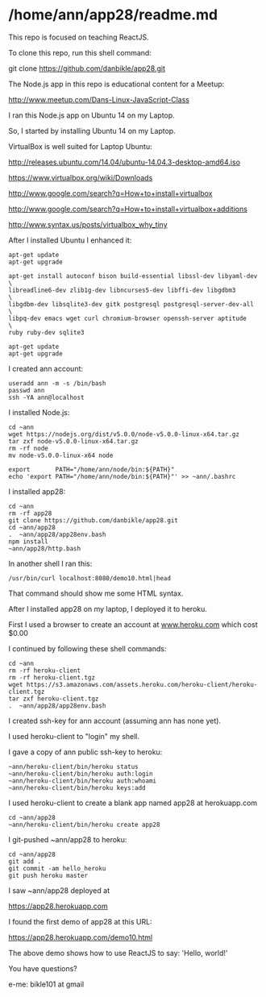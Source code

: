 /home/ann/app28/readme.md
=========================

This repo is focused on teaching ReactJS.

To clone this repo, run this shell command:

git clone https://github.com/danbikle/app28.git

The Node.js app in this repo is educational content for a Meetup:

http://www.meetup.com/Dans-Linux-JavaScript-Class

I ran this Node.js app on Ubuntu 14 on my Laptop.

So,
I started by installing Ubuntu 14 on my Laptop.

VirtualBox is well suited for Laptop Ubuntu:

http://releases.ubuntu.com/14.04/ubuntu-14.04.3-desktop-amd64.iso

https://www.virtualbox.org/wiki/Downloads

http://www.google.com/search?q=How+to+install+virtualbox    

http://www.google.com/search?q=How+to+install+virtualbox+additions

http://www.syntax.us/posts/virtualbox_why_tiny

After I installed Ubuntu I enhanced it:
```
apt-get update
apt-get upgrade

apt-get install autoconf bison build-essential libssl-dev libyaml-dev \
libreadline6-dev zlib1g-dev libncurses5-dev libffi-dev libgdbm3       \
libgdbm-dev libsqlite3-dev gitk postgresql postgresql-server-dev-all  \
libpq-dev emacs wget curl chromium-browser openssh-server aptitude    \
ruby ruby-dev sqlite3

apt-get update
apt-get upgrade
```
I created ann account:
```
useradd ann -m -s /bin/bash
passwd ann
ssh -YA ann@localhost
```
I installed Node.js:
```
cd ~ann
wget https://nodejs.org/dist/v5.0.0/node-v5.0.0-linux-x64.tar.gz
tar zxf node-v5.0.0-linux-x64.tar.gz
rm -rf node
mv node-v5.0.0-linux-x64 node

export       PATH="/home/ann/node/bin:${PATH}"
echo 'export PATH="/home/ann/node/bin:${PATH}"' >> ~ann/.bashrc

```
I installed app28:
```
cd ~ann
rm -rf app28
git clone https://github.com/danbikle/app28.git
cd ~ann/app28
.  ~ann/app28/app28env.bash
npm install
~ann/app28/http.bash
```

In another shell I ran this:
```
/usr/bin/curl localhost:8080/demo10.html|head
```
That command should show me some HTML syntax.

After I installed app28 on my laptop, I deployed it to heroku.

First I used a browser to create an account at www.heroku.com  which cost $0.00

I continued by following these shell commands:

```
cd ~ann
rm -rf heroku-client
rm -rf heroku-client.tgz
wget https://s3.amazonaws.com/assets.heroku.com/heroku-client/heroku-client.tgz
tar zxf heroku-client.tgz
.  ~ann/app28/app28env.bash
```
I created ssh-key for ann account (assuming ann has none yet).

I used heroku-client to "login" my shell.

I gave a copy of ann public ssh-key to heroku:
```
~ann/heroku-client/bin/heroku status
~ann/heroku-client/bin/heroku auth:login
~ann/heroku-client/bin/heroku auth:whoami
~ann/heroku-client/bin/heroku keys:add
``` 
I used heroku-client to create a blank app named app28 at herokuapp.com
```
cd ~ann/app28
~ann/heroku-client/bin/heroku create app28
``` 
I git-pushed ~ann/app28 to heroku:
```
cd ~ann/app28
git add .
git commit -am hello_heroku
git push heroku master
``` 
I saw ~ann/app28 deployed at 

https://app28.herokuapp.com

I found the first demo of app28 at this URL:

https://app28.herokuapp.com/demo10.html

The above demo shows how to use ReactJS to say: 'Hello, world!'

You have questions?

e-me: bikle101 at gmail

